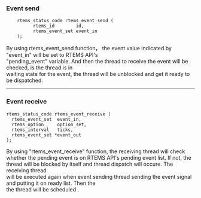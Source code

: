 ### Event send
```   
    rtems_status_code rtems_event_send (
          rtems_id        id,
          rtems_event_set event_in
    );
```   

By using rtems_event_send function， the event value indicated by "event_in" will be set to RTEMS API's   
"pending_event" variable.  And then the thread to receive the event will be checked, is the thread is in   
waiting state for the event, the thread will be unblocked and get it ready to be dispatched.


*** 

### Event receive
```   
rtems_status_code rtems_event_receive (
  rtems_event_set  event_in,
  rtems_option     option_set,
  rtems_interval   ticks,
  rtems_event_set *event_out
);
```    
By using "rtems_event_receive" function, the receiving thread will check whether the pending event is on RTEMS API's 
pending event list. If not, the thread will be blocked by itself and thread dispatch will occure. The receiving thread   
will be executed again when event sending thread sending the event signal and putting it on ready list. Then the   
the thread will be scheduled .
